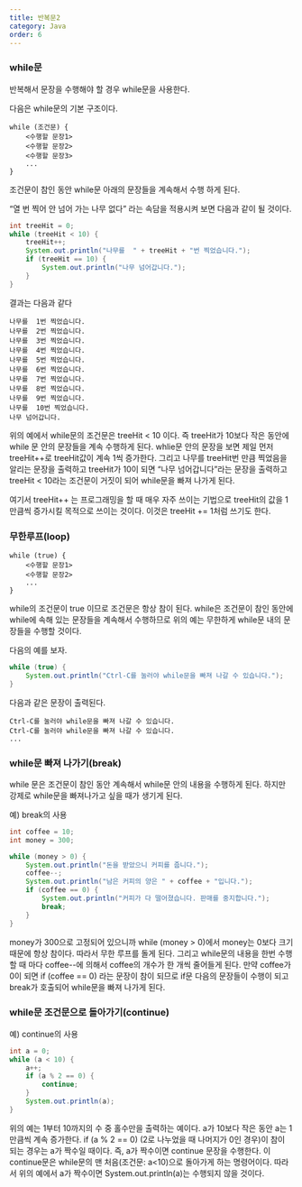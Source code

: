 ```yaml
---
title: 반복문2
category: Java
order: 6
---
```


### while문
반복해서 문장을 수행해야 할 경우 while문을 사용한다.

다음은 while문의 기본 구조이다.
```
while (조건문) {
    <수행할 문장1>
    <수행할 문장2>
    <수행할 문장3>
    ...
}
```
조건문이 참인 동안 while문 아래의 문장들을 계속해서 수행 하게 된다.

“열 번 찍어 안 넘어 가는 나무 없다” 라는 속담을 적용시켜 보면 다음과 같이 될 것이다.
```java
int treeHit = 0;
while (treeHit < 10) {
    treeHit++;
    System.out.println("나무를  " + treeHit + "번 찍었습니다.");
    if (treeHit == 10) {
        System.out.println("나무 넘어갑니다.");
    }
}
```

결과는 다음과 같다
```
나무를  1번 찍었습니다.
나무를  2번 찍었습니다.
나무를  3번 찍었습니다.
나무를  4번 찍었습니다.
나무를  5번 찍었습니다.
나무를  6번 찍었습니다.
나무를  7번 찍었습니다.
나무를  8번 찍었습니다.
나무를  9번 찍었습니다.
나무를  10번 찍었습니다.
나무 넘어갑니다.
```
위의 예에서 while문의 조건문은 treeHit < 10 이다. 즉 treeHit가 10보다 작은 동안에 while 문 안의 문장들을 계속 수행하게 된다. whlie문 안의 문장을 보면 제일 먼저 treeHit++로 treeHit값이 계속 1씩 증가한다. 그리고 나무를 treeHit번 만큼 찍었음을 알리는 문장을 출력하고 treeHit가 10이 되면 “나무 넘어갑니다”라는 문장을 출력하고 treeHit < 10라는 조건문이 거짓이 되어 while문을 빠져 나가게 된다.

여기서 treeHit++ 는 프로그래밍을 할 때 매우 자주 쓰이는 기법으로 treeHit의 값을 1만큼씩 증가시킬 목적으로 쓰이는 것이다. 이것은 treeHit += 1처럼 쓰기도 한다.
### 무한루프(loop)
```
while (true) {    
    <수행할 문장1>     
    <수행할 문장2>
    ...
}
```
while의 조건문이 true 이므로 조건문은 항상 참이 된다. while은 조건문이 참인 동안에 while에 속해 있는 문장들을 계속해서 수행하므로 위의 예는 무한하게 while문 내의 문장들을 수행할 것이다.

다음의 예를 보자.
```java
while (true) {
    System.out.println("Ctrl-C를 눌러야 while문을 빠져 나갈 수 있습니다.");
}
```
다음과 같은 문장이 출력된다.
```
Ctrl-C를 눌러야 while문을 빠져 나갈 수 있습니다.
Ctrl-C를 눌러야 while문을 빠져 나갈 수 있습니다.
...
```
### while문 빠져 나가기(break)


while 문은 조건문이 참인 동안 계속해서 while문 안의 내용을 수행하게 된다. 하지만 강제로 while문을 빠져나가고 싶을 때가 생기게 된다.

예) break의 사용
```java
int coffee = 10;
int money = 300;

while (money > 0) {
    System.out.println("돈을 받았으니 커피를 줍니다.");
    coffee--;
    System.out.println("남은 커피의 양은 " + coffee + "입니다.");
    if (coffee == 0) {
        System.out.println("커피가 다 떨어졌습니다. 판매를 중지합니다.");
        break;
    }
}
```
money가 300으로 고정되어 있으니까 while (money > 0)에서 money는 0보다 크기 때문에 항상 참이다. 따라서 무한 루프를 돌게 된다. 그리고 while문의 내용을 한번 수행할 때 마다 coffee--에 의해서 coffee의 개수가 한 개씩 줄어들게 된다. 만약 coffee가 0이 되면 if (coffee == 0) 라는 문장이 참이 되므로 if문 다음의 문장들이 수행이 되고 break가 호출되어 while문을 빠져 나가게 된다.
### while문 조건문으로 돌아가기(continue)

예) continue의 사용
```java
int a = 0;
while (a < 10) {
    a++;
    if (a % 2 == 0) {
        continue;
    }
    System.out.println(a);
}
```
위의 예는 1부터 10까지의 수 중 홀수만을 출력하는 예이다. a가 10보다 작은 동안 a는 1만큼씩 계속 증가한다. if (a % 2 == 0) (2로 나누었을 때 나머지가 0인 경우)이 참이 되는 경우는 a가 짝수일 때이다. 즉, a가 짝수이면 continue 문장을 수행한다. 이 continue문은 while문의 맨 처음(조건문: a<10)으로 돌아가게 하는 명령어이다. 따라서 위의 예에서 a가 짝수이면 System.out.println(a)는 수행되지 않을 것이다.